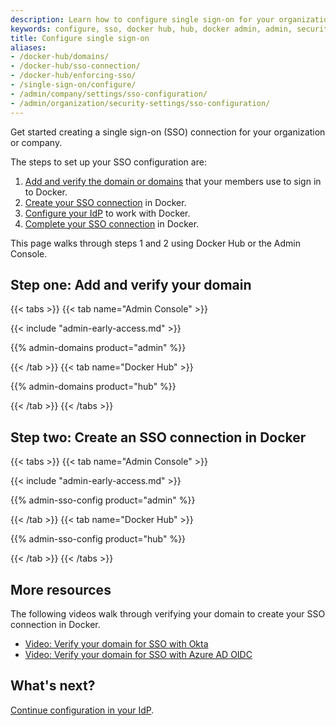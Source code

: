 ```yaml
---
description: Learn how to configure single sign-on for your organization or company.
keywords: configure, sso, docker hub, hub, docker admin, admin, security 
title: Configure single sign-on
aliases:
- /docker-hub/domains/
- /docker-hub/sso-connection/
- /docker-hub/enforcing-sso/
- /single-sign-on/configure/
- /admin/company/settings/sso-configuration/
- /admin/organization/security-settings/sso-configuration/
---
```


Get started creating a single sign-on (SSO) connection for your organization or company.

The steps to set up your SSO configuration are:

1. [Add and verify the domain or domains](#step-one-add-and-verify-your-domain) that your members use to sign in to Docker.
2. [Create your SSO connection](#step-two-create-an-sso-connection-in-docker) in Docker.
3. [Configure your IdP](./configure-idp.md) to work with Docker.
4. [Complete your SSO connection](../connect/_index.md) in Docker.

This page walks through steps 1 and 2 using Docker Hub or the Admin Console.

## Step one: Add and verify your domain

{{< tabs >}}
{{< tab name="Admin Console" >}}

{{< include "admin-early-access.md" >}}

{{% admin-domains product="admin" %}}

{{< /tab >}}
{{< tab name="Docker Hub" >}}

{{% admin-domains product="hub" %}}

{{< /tab >}}
{{< /tabs >}}

## Step two: Create an SSO connection in Docker

{{< tabs >}}
{{< tab name="Admin Console" >}}

{{< include "admin-early-access.md" >}}

{{% admin-sso-config product="admin" %}}

{{< /tab >}}
{{< tab name="Docker Hub" >}}

{{% admin-sso-config product="hub" %}}

{{< /tab >}}
{{< /tabs >}}

## More resources

The following videos walk through verifying your domain to create your SSO connection in Docker.

- [Video: Verify your domain for SSO with Okta](https://youtu.be/c56YECO4YP4?feature=shared&t=529)
- [Video: Verify your domain for SSO with Azure AD OIDC](https://youtu.be/bGquA8qR9jU?feature=shared&t=496)

## What's next?

[Continue configuration in your IdP](./configure-idp.md).
